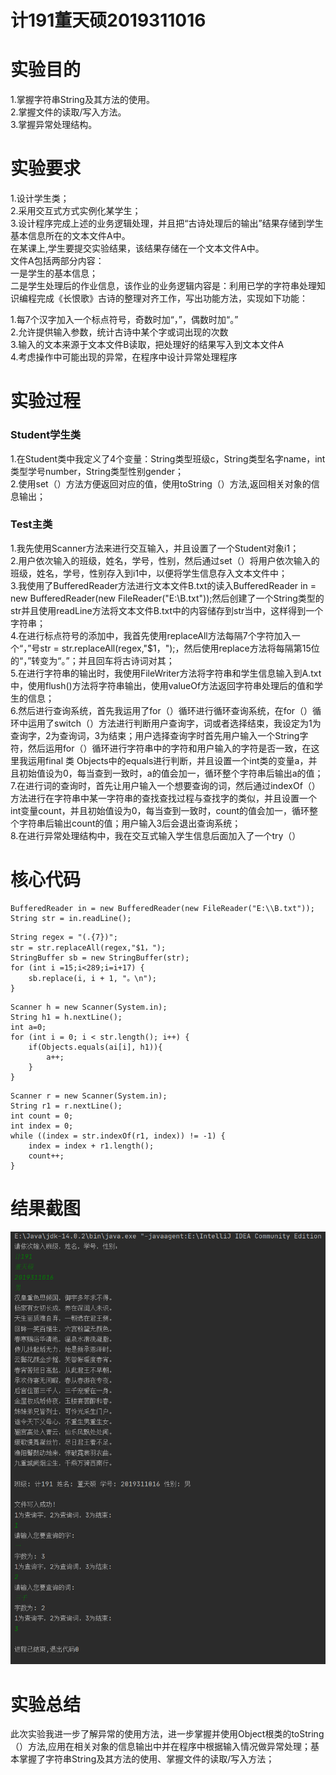 # 计191董天硕2019311016
# 实验目的
1.掌握字符串String及其方法的使用。  
2.掌握文件的读取/写入方法。  
3.掌握异常处理结构。  
# 实验要求
1.设计学生类；  
2.采用交互式方式实例化某学生；  
3.设计程序完成上述的业务逻辑处理，并且把“古诗处理后的输出”结果存储到学生基本信息所在的文本文件A中。  
  在某课上,学生要提交实验结果，该结果存储在一个文本文件A中。  
    文件A包括两部分内容：  
    一是学生的基本信息；  
    二是学生处理后的作业信息，该作业的业务逻辑内容是：利用已学的字符串处理知识编程完成《长恨歌》古诗的整理对齐工作，写出功能方法，实现如下功能：  

  1.每7个汉字加入一个标点符号，奇数时加“，”，偶数时加“。”  
  2.允许提供输入参数，统计古诗中某个字或词出现的次数  
  3.输入的文本来源于文本文件B读取，把处理好的结果写入到文本文件A  
  4.考虑操作中可能出现的异常，在程序中设计异常处理程序  
# 实验过程
### Student学生类
1.在Student类中我定义了4个变量：String类型班级c，String类型名字name，int类型学号number，String类型性别gender；  
2.使用set（）方法方便返回对应的值，使用toString（）方法,返回相关对象的信息输出；  
### Test主类
1.我先使用Scanner方法来进行交互输入，并且设置了一个Student对象i1；  
2.用户依次输入的班级，姓名，学号，性别，然后通过set（）将用户依次输入的班级，姓名，学号，性别存入到i1中，以便将学生信息存入文本文件中；  
3.我使用了BufferedReader方法进行文本文件B.txt的读入BufferedReader in = new BufferedReader(new FileReader("E:\\B.txt"));然后创建了一个String类型的str并且使用readLine方法将文本文件B.txt中的内容储存到str当中，这样得到一个字符串；  
4.在进行标点符号的添加中，我首先使用replaceAll方法每隔7个字符加入一个“，”号str = str.replaceAll(regex,"$1，");，然后使用replace方法将每隔第15位的“，”转变为“。”；并且回车将古诗词对其；  
5.在进行字符串的输出时，我使用FileWriter方法将字符串和学生信息输入到A.txt中，使用flush()方法将字符串输出，使用valueOf方法返回字符串处理后的值和学生的信息；  
6.然后进行查询系统，首先我运用了for（）循环进行循环查询系统，在for（）循环中运用了switch（）方法进行判断用户查询字，词或者选择结束，我设定为1为查询字，2为查询词，3为结束；用户选择查询字时首先用户输入一个String字符，然后运用for（）循环进行字符串中的字符和用户输入的字符是否一致，在这里我运用final 类 Objects中的equals进行判断，并且设置一个int类的变量a，并且初始值设为0，每当查到一致时，a的值会加一，循环整个字符串后输出a的值；  
7.在进行词的查询时，首先让用户输入一个想要查询的词，然后通过indexOf（）方法进行在字符串中某一字符串的查找查找过程与查找字的类似，并且设置一个int变量count，并且初始值设为0，每当查到一致时，count的值会加一，循环整个字符串后输出count的值；用户输入3后会退出查询系统；    
8.在进行异常处理结构中，我在交互式输入学生信息后面加入了一个try（）
# 核心代码
```
BufferedReader in = new BufferedReader(new FileReader("E:\\B.txt"));
String str = in.readLine();
```
```
String regex = "(.{7})";
str = str.replaceAll(regex,"$1，");
StringBuffer sb = new StringBuffer(str);
for (int i =15;i<289;i=i+17) {
    sb.replace(i, i + 1, "。\n");
}
```
```
Scanner h = new Scanner(System.in);
String h1 = h.nextLine();
int a=0;
for (int i = 0; i < str.length(); i++) {
    if(Objects.equals(ai[i], h1)){
        a++;
    }
}
```
```
Scanner r = new Scanner(System.in);
String r1 = r.nextLine();
int count = 0;
int index = 0;
while ((index = str.indexOf(r1, index)) != -1) {
    index = index + r1.length();
    count++;
}
```
# 结果截图
![实验结果截图](https://github.com/dongtianshuo/dongtianshuo5/blob/main/FK4NX2YL%24VZSMZFUQ%7BESSD9.png)
# 实验总结
此次实验我进一步了解异常的使用方法，进一步掌握并使用Object根类的toString（）方法,应用在相关对象的信息输出中并在程序中根据输入情况做异常处理；基本掌握了字符串String及其方法的使用、掌握文件的读取/写入方法；
